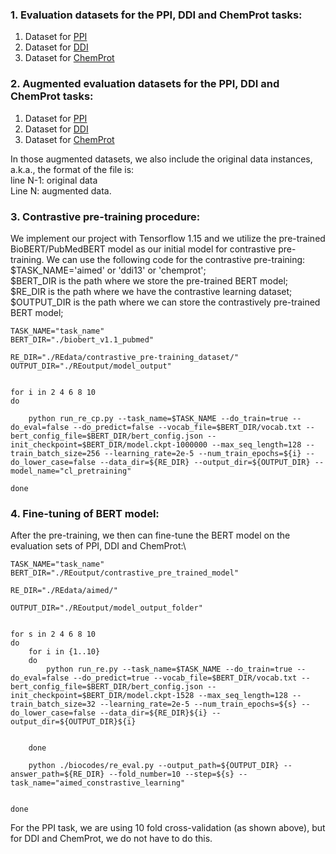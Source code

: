 ### 1. Evaluation datasets for the PPI, DDI and ChemProt tasks: 
1. Dataset for [PPI](https://drive.google.com/file/d/1dn2yDKj7-3SsyKQ5Zm_5sTlLxTCfqQpy/view?usp=sharing)
2. Dataset for [DDI](https://drive.google.com/file/d/1EEtN1LMI-W4iqtsXVfc64v5PsoAEmJad/view?usp=sharing)
3. Dataset for [ChemProt](https://drive.google.com/file/d/1XSieVU673Ey52xSV16pZ7a_8fqBJFd6k/view?usp=sharing)

### 2. Augmented evaluation datasets for the PPI, DDI and ChemProt tasks:
1. Dataset for [PPI](https://drive.google.com/file/d/1GUJdJo-ihl2StJMNNyqrPXvNDyKolaTI/view?usp=sharing)
2. Dataset for [DDI](https://drive.google.com/file/d/1lTo_yk9J0sJuBy-lXiGDx9SqNZ2UjrE8/view?usp=sharing)
3. Dataset for [ChemProt](https://drive.google.com/file/d/1scoGLZAoyM9j9ebvVW9BA1TsjvNO0Xrz/view?usp=sharing)

In those augmented datasets, we also include the original data instances, a.k.a., the format of the file is: \
line N-1: original data\
Line N: augmented data.

### 3. Contrastive pre-training procedure: 
We implement our project with Tensorflow 1.15 and we utilize the pre-trained BioBERT/PubMedBERT model as our initial model for contrastive pre-training. We can use the following code for the contrastive pre-training:
$TASK_NAME='aimed' or 'ddi13' or 'chemprot';\
$BERT_DIR is the path where we store the pre-trained BERT model;\
$RE_DIR is the path where we have the contrastive learning dataset;\
$OUTPUT_DIR is the path where we can store the contrastively pre-trained BERT model;
```
TASK_NAME="task_name"
BERT_DIR="./biobert_v1.1_pubmed"

RE_DIR="./REdata/contrastive_pre-training_dataset/"
OUTPUT_DIR="./REoutput/model_output"


for i in 2 4 6 8 10
do

	python run_re_cp.py --task_name=$TASK_NAME --do_train=true --do_eval=false --do_predict=false --vocab_file=$BERT_DIR/vocab.txt --bert_config_file=$BERT_DIR/bert_config.json --init_checkpoint=$BERT_DIR/model.ckpt-1000000 --max_seq_length=128 --train_batch_size=256 --learning_rate=2e-5 --num_train_epochs=${i} --do_lower_case=false --data_dir=${RE_DIR} --output_dir=${OUTPUT_DIR} --model_name="cl_pretraining"

done

```

### 4. Fine-tuning of BERT model:
After the pre-training, we then can fine-tune the BERT model on the evaluation sets of PPI, DDI and ChemProt:\
```
TASK_NAME="task_name"
BERT_DIR="./REoutput/contrastive_pre_trained_model"

RE_DIR="./REdata/aimed/"

OUTPUT_DIR="./REoutput/model_output_folder"


for s in 2 4 6 8 10
do
	for i in {1..10}
	do
		python run_re.py --task_name=$TASK_NAME --do_train=true --do_eval=false --do_predict=true --vocab_file=$BERT_DIR/vocab.txt --bert_config_file=$BERT_DIR/bert_config.json --init_checkpoint=$BERT_DIR/model.ckpt-1528 --max_seq_length=128 --train_batch_size=32 --learning_rate=2e-5 --num_train_epochs=${s} --do_lower_case=false --data_dir=${RE_DIR}${i} --output_dir=${OUTPUT_DIR}${i}


	done

	python ./biocodes/re_eval.py --output_path=${OUTPUT_DIR} --answer_path=${RE_DIR} --fold_number=10 --step=${s} --task_name="aimed_constrastive_learning"


done
```

For the PPI task, we are using 10 fold cross-validation (as shown above), but for DDI and ChemProt, we do not have to do this.
